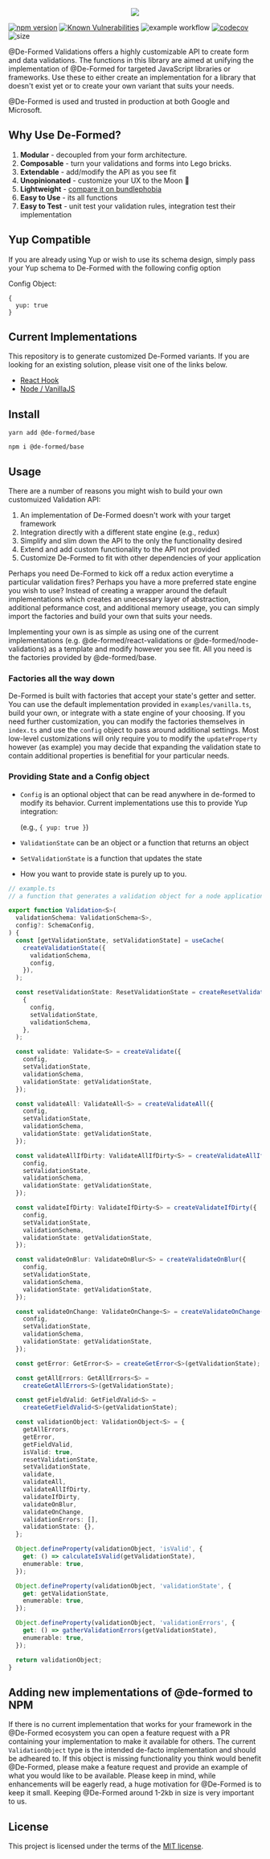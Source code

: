 <p align="center">
  <img src="https://user-images.githubusercontent.com/35798153/157611790-96f35e8b-ee4f-44e4-b3c9-1864900a02f2.png" />
</p>

[![npm version](https://badge.fury.io/js/@de-formed%2Fbase.svg)](https://badge.fury.io/js/@de-formed%2Fbase)
[![Known Vulnerabilities](https://snyk.io/test/github/prescottbreeden/de-formed/badge.svg)](https://snyk.io/test/github/prescottbreeden/de-formed)
![example workflow](https://github.com/prescottbreeden/de-formed/actions/workflows/main.yml/badge.svg)
[![codecov](https://codecov.io/gh/prescottbreeden/de-formed/branch/main/graph/badge.svg?token=a1u71NhJwb)](https://codecov.io/gh/prescottbreeden/de-formed)
![size](https://img.shields.io/bundlephobia/minzip/@de-formed/base)

@De-Formed Validations offers a highly customizable API to create form and data
validations. The functions in this library are aimed at unifying the
implementation of @De-Formed for targeted JavaScript libraries or frameworks.
Use these to either create an implementation for a library that doesn't exist
yet or to create your own variant that suits your needs.

@De-Formed is used and trusted in production at both Google and Microsoft.

## Why Use De-Formed?

1. **Modular** - decoupled from your form architecture.
1. **Composable** - turn your validations and forms into Lego bricks.
1. **Extendable** - add/modify the API as you see fit
1. **Unopinionated** - customize your UX to the Moon 🚀
1. **Lightweight** - [compare it on bundlephobia](https://bundlephobia.com/package/@de-formed/react-validations)
1. **Easy to Use** - its all functions
1. **Easy to Test** - unit test your validation rules, integration test their implementation

## Yup Compatible

If you are already using Yup or wish to use its schema design, simply pass your
Yup schema to De-Formed with the following config option

Config Object:

```
{
  yup: true
}
```

## Current Implementations

This repository is to generate customized De-Formed variants. If you are
looking for an existing solution, please visit one of the links below.

- [React Hook](https://github.com/prescottbreeden/de-formed-validations-react)
- [Node / VanillaJS](https://github.com/prescottbreeden/de-formed-validations-node)

## Install

```
yarn add @de-formed/base
```

```
npm i @de-formed/base
```

## Usage

There are a number of reasons you might wish to build your own customuized
Validation API:

1. An implementation of De-Formed doesn't work with your target framework
1. Integration directly with a different state engine (e.g., redux)
1. Simplify and slim down the API to the only the functionality desired
1. Extend and add custom functionality to the API not provided
1. Customize De-Formed to fit with other dependencies of your application

Perhaps you need De-Formed to kick off a redux action everytime a particular
validation fires? Perhaps you have a more preferred state engine you wish to
use? Instead of creating a wrapper around the default implementations which
creates an unecessary layer of abstraction, additional peformance cost, and
additional memory useage, you can simply import the factories and build your
own that suits your needs.

Implementing your own is as simple as using one of the current implementations
(e.g. @de-formed/react-validations or @de-formed/node-validations) as a
template and modify however you see fit. All you need is the factories provided
by @de-formed/base.

### Factories all the way down

De-Formed is built with factories that accept your state's getter and setter.
You can use the default implementation provided in `examples/vanilla.ts`, build
your own, or integrate with a state engine of your choosing. If you need further
customization, you can modify the factories themselves in `index.ts` and use
the `config` object to pass around additional settings. Most low-level
customizations will only require you to modify the `updateProperty` however (as
example) you may decide that expanding the validation state to contain
additional properties is benefitial for your particular needs.

### Providing State and a Config object

- `Config` is an optional object that can be read anywhere in de-formed to
  modify its behavior. Current implementations use this to provide Yup
  integration:

  (e.g., `{ yup: true }`)

- `ValidationState` can be an object or a function that returns an object
- `SetValidationState` is a function that updates the state
- How you want to provide state is purely up to you.

```ts
// example.ts
// a function that generates a validation object for a node application

export function Validation<S>(
  validationSchema: ValidationSchema<S>,
  config?: SchemaConfig,
) {
  const [getValidationState, setValidationState] = useCache(
    createValidationState({
      validationSchema,
      config,
    }),
  );

  const resetValidationState: ResetValidationState = createResetValidationState(
    {
      config,
      setValidationState,
      validationSchema,
    },
  );

  const validate: Validate<S> = createValidate({
    config,
    setValidationState,
    validationSchema,
    validationState: getValidationState,
  });

  const validateAll: ValidateAll<S> = createValidateAll({
    config,
    setValidationState,
    validationSchema,
    validationState: getValidationState,
  });

  const validateAllIfDirty: ValidateAllIfDirty<S> = createValidateAllIfDirty({
    config,
    setValidationState,
    validationSchema,
    validationState: getValidationState,
  });

  const validateIfDirty: ValidateIfDirty<S> = createValidateIfDirty({
    config,
    setValidationState,
    validationSchema,
    validationState: getValidationState,
  });

  const validateOnBlur: ValidateOnBlur<S> = createValidateOnBlur({
    config,
    setValidationState,
    validationSchema,
    validationState: getValidationState,
  });

  const validateOnChange: ValidateOnChange<S> = createValidateOnChange({
    config,
    setValidationState,
    validationSchema,
    validationState: getValidationState,
  });

  const getError: GetError<S> = createGetError<S>(getValidationState);

  const getAllErrors: GetAllErrors<S> =
    createGetAllErrors<S>(getValidationState);

  const getFieldValid: GetFieldValid<S> =
    createGetFieldValid<S>(getValidationState);

  const validationObject: ValidationObject<S> = {
    getAllErrors,
    getError,
    getFieldValid,
    isValid: true,
    resetValidationState,
    setValidationState,
    validate,
    validateAll,
    validateAllIfDirty,
    validateIfDirty,
    validateOnBlur,
    validateOnChange,
    validationErrors: [],
    validationState: {},
  };

  Object.defineProperty(validationObject, 'isValid', {
    get: () => calculateIsValid(getValidationState),
    enumerable: true,
  });

  Object.defineProperty(validationObject, 'validationState', {
    get: getValidationState,
    enumerable: true,
  });

  Object.defineProperty(validationObject, 'validationErrors', {
    get: () => gatherValidationErrors(getValidationState),
    enumerable: true,
  });

  return validationObject;
}
```

## Adding new implementations of @de-formed to NPM

If there is no current implementation that works for your framework in the
@De-Formed ecosystem you can open a feature request with a PR containing your
implementation to make it available for others. The current `ValidationObject`
type is the intended de-facto implementation and should be adheared to. If this
object is missing functionality you think would benefit @De-Formed, please make
a feature request and provide an example of what you would like to be
available. Please keep in mind, while enhancements will be eagerly read, a huge
motivation for @De-Formed is to keep it small. Keeping @De-Formed around 1-2kb
in size is very important to us.

## License

This project is licensed under the terms of the [MIT license](/LICENSE).
